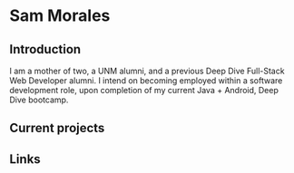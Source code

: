 # Sam Morales

## Introduction

I am a mother of two, a UNM alumni, and a previous Deep Dive Full-Stack Web Developer alumni. I intend on becoming employed within a software development role, upon completion of my current Java + Android, Deep Dive bootcamp.

## Current projects

## Links
